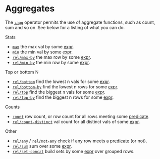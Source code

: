 # Aggregates 

The [`:agg`](agg.md) operator permits the use of aggregate functions, such as count, sum and so on. See below for a listing of what you can do.

Stats

- [`max`](max.md) the max val by some [expr](expr.md).
- [`min`](min.md) the min val by some [expr](expr.md).
- [`rel/max-by`](max-by.md) the max row by some [expr](expr.md).
- [`rel/min-by`](min-by.md) the min row by some [expr](expr.md).

Top or bottom N

- [`rel/bottom`](bottom.md) find the lowest n vals for some [expr](expr.md).
- [`rel/bottom-by`](bottom-by.md) find the lowest n rows for some [expr](expr.md).
- [`rel/top`](top.md) find the biggest n vals for some [expr](expr.md).
- [`rel/top-by`](top-by.md) find the biggest n rows for some [expr](expr.md).

Counts

- [`count`](count.md) row count, or row count for all rows meeting some [predicate](expr.md).
- [`rel/count-distinct`](count-distinct.md) val count for all distinct vals of some [expr](expr.md).

Other

- [`rel/any`](any.md) / [`rel/not-any`](not-any.md) check if any row meets a [predicate](expr.md) (or not).
- [`rel/sum`](sum.md) sum over some [expr](expr.md).
- [`rel/set-concat`](set-concat.md) build sets by some [expr](expr.md) over grouped rows.